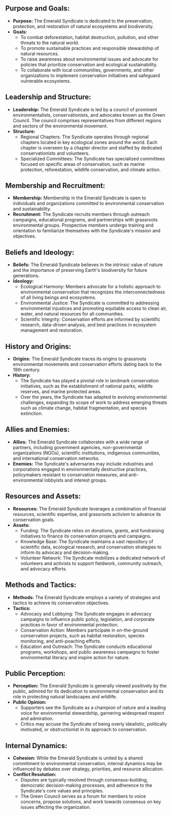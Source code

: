 ## Purpose and Goals:
- **Purpose:** The Emerald Syndicate is dedicated to the preservation, protection, and restoration of natural ecosystems and biodiversity.
- **Goals:**
  - To combat deforestation, habitat destruction, pollution, and other threats to the natural world.
  - To promote sustainable practices and responsible stewardship of natural resources.
  - To raise awareness about environmental issues and advocate for policies that prioritize conservation and ecological sustainability.
  - To collaborate with local communities, governments, and other organizations to implement conservation initiatives and safeguard vulnerable ecosystems.
## Leadership and Structure:
- **Leadership:** The Emerald Syndicate is led by a council of prominent environmentalists, conservationists, and advocates known as the Green Council. The council comprises representatives from different regions and sectors of the environmental movement.
- **Structure:**
  - Regional Chapters: The Syndicate operates through regional chapters located in key ecological zones around the world. Each chapter is overseen by a chapter director and staffed by dedicated conservationists and volunteers.
  - Specialized Committees: The Syndicate has specialized committees focused on specific areas of conservation, such as marine protection, reforestation, wildlife conservation, and climate action.
## Membership and Recruitment:
- **Membership:** Membership in the Emerald Syndicate is open to individuals and organizations committed to environmental conservation and sustainability.
- **Recruitment:** The Syndicate recruits members through outreach campaigns, educational programs, and partnerships with grassroots environmental groups. Prospective members undergo training and orientation to familiarize themselves with the Syndicate's mission and objectives.

## Beliefs and Ideology:
- **Beliefs:** The Emerald Syndicate believes in the intrinsic value of nature and the importance of preserving Earth's biodiversity for future generations.
- **Ideology:**
  - Ecological Harmony: Members advocate for a holistic approach to environmental conservation that recognizes the interconnectedness of all living beings and ecosystems.
  - Environmental Justice: The Syndicate is committed to addressing environmental injustices and promoting equitable access to clean air, water, and natural resources for all communities.
  - Scientific Integrity: Conservation efforts are informed by scientific research, data-driven analysis, and best practices in ecosystem management and restoration.

## History and Origins:
- **Origins:** The Emerald Syndicate traces its origins to grassroots environmental movements and conservation efforts dating back to the 19th century.
- **History:**
  - The Syndicate has played a pivotal role in landmark conservation initiatives, such as the establishment of national parks, wildlife reserves, and marine protected areas.
  - Over the years, the Syndicate has adapted to evolving environmental challenges, expanding its scope of work to address emerging threats such as climate change, habitat fragmentation, and species extinction.

## Allies and Enemies:
- **Allies:** The Emerald Syndicate collaborates with a wide range of partners, including government agencies, non-governmental organizations (NGOs), scientific institutions, indigenous communities, and international conservation networks.
- **Enemies:** The Syndicate's adversaries may include industries and corporations engaged in environmentally destructive practices, policymakers resistant to conservation measures, and anti-environmental lobbyists and interest groups.

## Resources and Assets:
- **Resources:** The Emerald Syndicate leverages a combination of financial resources, scientific expertise, and grassroots activism to advance its conservation goals.
- **Assets:**
  - Funding: The Syndicate relies on donations, grants, and fundraising initiatives to finance its conservation projects and campaigns.
  - Knowledge Base: The Syndicate maintains a vast repository of scientific data, ecological research, and conservation strategies to inform its advocacy and decision-making.
  - Volunteer Network: The Syndicate mobilizes a dedicated network of volunteers and activists to support fieldwork, community outreach, and advocacy efforts.

## Methods and Tactics:
- **Methods:** The Emerald Syndicate employs a variety of strategies and tactics to achieve its conservation objectives.
- **Tactics:**
  - Advocacy and Lobbying: The Syndicate engages in advocacy campaigns to influence public policy, legislation, and corporate practices in favor of environmental protection.
  - Conservation Action: Members participate in on-the-ground conservation projects, such as habitat restoration, species monitoring, and anti-poaching efforts.
  - Education and Outreach: The Syndicate conducts educational programs, workshops, and public awareness campaigns to foster environmental literacy and inspire action for nature.

## Public Perception:
- **Perception:** The Emerald Syndicate is generally viewed positively by the public, admired for its dedication to environmental conservation and its role in protecting natural landscapes and wildlife.
- **Public Opinion:**
  - Supporters see the Syndicate as a champion of nature and a leading voice for environmental stewardship, garnering widespread respect and admiration.
  - Critics may accuse the Syndicate of being overly idealistic, politically motivated, or obstructionist in its approach to conservation.

## Internal Dynamics:
- **Cohesion:** While the Emerald Syndicate is united by a shared commitment to environmental conservation, internal dynamics may be influenced by debates over strategy, priorities, and resource allocation.
- **Conflict Resolution:**
  - Disputes are typically resolved through consensus-building, democratic decision-making processes, and adherence to the Syndicate's core values and principles.
  - The Green Council serves as a forum for members to voice concerns, propose solutions, and work towards consensus on key issues affecting the organization.